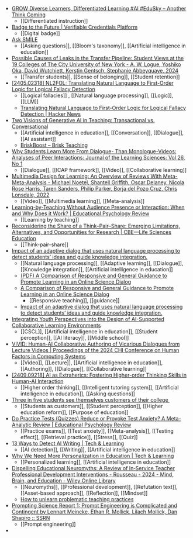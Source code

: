 - [GROW Diverse Learners, Differentiated Learning #AI #EduSky – Another Think Coming](https://mglink.org/2025/03/04/grow-diverse-learners-differentiated-learning-ai-edusky/)
	- [[Differentiated instruction]]
- [Badge to the Future | Verifiable Credentials Platform](https://badgetothefuture.com/)
	- [[Digital badge]]
- [Ask SMILE](https://ask.smile.seedsofempowerment.org/)
	- [[Asking questions]], [[Bloom's taxonomy]], [[Artificial intelligence in education]]
- [Possible Causes of Leaks in the Transfer Pipeline: Student Views at the 19 Colleges of The City University of New York - A. W. Logue, Yoshiko Oka, David Wutchiett, Kerstin Gentsch, Stephanie Abbeyquaye, 2024](https://journals.sagepub.com/eprint/HUUQDGYBZPRWZGJNWFDZ/full)
	- [[Transfer students]], [[Sense of belonging]], [[Student retention]]
- [[2405.02318] NL2FOL: Translating Natural Language to First-Order Logic for Logical Fallacy Detection](https://arxiv.org/abs/2405.02318)
	- [[Logical fallacies]] , [[Natural language processing]], [[Logic]], [[LLM]]
	- [Translating Natural Language to First-Order Logic for Logical Fallacy Detection | Hacker News](https://news.ycombinator.com/item?id=43257719)
- [Two Visions of Generative AI in Teaching: Transactional vs. Conversational](https://elmartinsen.substack.com/p/transactional-vs-conversational-visions)
	- [[Artificial intelligence in education]], [[Conversation]], [[Dialogue]], [[AI assistant]]
	- [BriskBoost – Brisk Teaching](https://www.briskteaching.com/briskboost)
- [Why Students Learn More From Dialogue- Than Monologue-Videos: Analyses of Peer Interactions: Journal of the Learning Sciences: Vol 26, No 1](https://www.tandfonline.com/doi/abs/10.1080/10508406.2016.1204546)
	- [[Dialogue]], [[ICAP framework]], [[Video]], [[Collaborative learning]]
- [Multimedia Design for Learning: An Overview of Reviews With Meta-Meta-Analysis - Michael Noetel, Shantell Griffith, Oscar Delaney, Nicola Rose Harris, Taren Sanders, Philip Parker, Borja del Pozo Cruz, Chris Lonsdale, 2022](https://journals.sagepub.com/doi/abs/10.3102/00346543211052329)
	- [[Video]], [[Multimedia learning]], [[Meta-analysis]]
- [Learning-by-Teaching Without Audience Presence or Interaction: When and Why Does it Work? | Educational Psychology Review](https://link.springer.com/article/10.1007/s10648-021-09643-4)
	- [[Learning by teaching]]
- [Reconsidering the Share of a Think–Pair–Share: Emerging Limitations, Alternatives, and Opportunities for Research | CBE—Life Sciences Education](https://www.lifescied.org/doi/full/10.1187/cbe.20-08-0200)
	- [[Think-pair-share]]
- [Impact of an adaptive dialog that uses natural language processing to detect students’ ideas and guide knowledge integration.](https://psycnet.apa.org/record/2025-24583-001)
	- [[Natural language processing]], [[Adaptive learning]], [[Dialogue]], [[Knowledge integration]], [[Artificial intelligence in education]]
	- [(PDF) A Comparison of Responsive and General Guidance to Promote Learning in an Online Science Dialog](https://www.researchgate.net/publication/387133467_A_Comparison_of_Responsive_and_General_Guidance_to_Promote_Learning_in_an_Online_Science_Dialog)
	- [A Comparison of Responsive and General Guidance to Promote Learning in an Online Science Dialog](https://www.mdpi.com/2227-7102/14/12/1383)
		- [[Responsive teaching]], [[guidance]]
	- [Impact of an adaptive dialog that uses natural language processing to detect students’ ideas and guide knowledge integration.](https://psycnet.apa.org/record/2025-24583-001)
- [Integrating Youth Perspectives into the Design of AI-Supported Collaborative Learning Environments](https://www.mdpi.com/2227-7102/14/11/1197)
	- [[CSCL]], [[Artificial intelligence in education]], [[Student perception]], [[AI literacy]], [[Middle school]]
- [VIVID: Human-AI Collaborative Authoring of Vicarious Dialogues from Lecture Videos | Proceedings of the 2024 CHI Conference on Human Factors in Computing Systems](https://dl.acm.org/doi/full/10.1145/3613904.3642867)
	- [[Video]], [[Lecture]], [[Artificial intelligence in education]], [[Authoring]], [[Dialogue]], [[Collaborative learning]]
- [[2409.09218] AI as Extraherics: Fostering Higher-order Thinking Skills in Human-AI Interaction](https://arxiv.org/abs/2409.09218)
	- [[Higher order thinking]], [[Intelligent tutoring system]], [[Artificial intelligence in education]], [[Asking questions]]
- [Three in five students see themselves customers of their college ](https://www.insidehighered.com/news/student-success/academic-life/2025/03/04/three-five-students-see-themselves-customers-their)
	- [[Students as customers]], [[Student perception]], [[Higher education reform]], [[Purpose of education]]
- [Do Practice Tests (Quizzes) Reduce or Provoke Test Anxiety? A Meta-Analytic Review | Educational Psychology Review](https://link.springer.com/article/10.1007/s10648-023-09801-w)
	- [[Practice exams]], [[Test anxiety]], [[Meta-analysis]], [[Testing effect]], [[Retrieval practice]], [[Stress]], [[Quiz]]
- [13 Ways to Detect AI Writing | Tech & Learning](https://www.techlearning.com/news/7-ways-to-detect-ai-writing-without-technology)
	- [[AI detection]], [[Writing]], [[Artificial intelligence in education]]
- [Why We Need More Personalization in Education | Tech & Learning](https://www.techlearning.com/news/why-we-need-more-personalization-in-education)
	- [[Personalized learning]], [[Artificial intelligence in education]]
- [Dispelling Educational Neuromyths: A Review of In‐Service Teacher Professional Development Interventions - Rousseau - 2024 - Mind, Brain, and Education - Wiley Online Library](https://onlinelibrary.wiley.com/doi/10.1111/mbe.12414?af=R)
	- [[Neuromyths]], [[Professional development]], [[Refutation text]], [[Asset-based approach]], [[Reflection]], [[Mindset]]
	- [How to unlearn problematic teaching practices](https://www.nctq.org/blog/How-to-unlearn-problematic-teaching-practices)
- [Prompting Science Report 1: Prompt Engineering is Complicated and Contingent by Lennart Meincke, Ethan R. Mollick, Lilach Mollick, Dan Shapiro :: SSRN](https://papers.ssrn.com/sol3/papers.cfm?abstract_id=5165270)
	- [[Prompt engineering]]
-